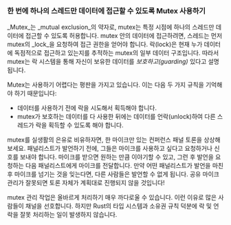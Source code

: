 ### 한 번에 하나의 스레드만 데이터에 접근할 수 있도록 Mutex 사용하기

_Mutex_는 _mutual exclusion_의 약자로, mutex는 특정 시점에 하나의 스레드만 데이터에 접근할 수 있도록 허용합니다. mutex 안의 데이터에 접근하려면, 스레드는 먼저 mutex의 _lock_을 요청하여 접근 권한을 얻어야 합니다. 락(lock)은 현재 누가 데이터에 독점적으로 접근하고 있는지를 추적하는 mutex의 일부 데이터 구조입니다. 따라서 mutex는 락 시스템을 통해 자신이 보유한 데이터를 _보호하고(guarding)_ 있다고 설명됩니다.

Mutex는 사용하기 어렵다는 평판을 가지고 있습니다. 이는 다음 두 가지 규칙을 기억해야 하기 때문입니다:

* 데이터를 사용하기 전에 락을 시도해서 획득해야 합니다.
* mutex가 보호하는 데이터를 다 사용한 뒤에는 데이터를 언락(unlock)하여 다른 스레드가 락을 획득할 수 있도록 해야 합니다.

mutex를 실생활의 은유로 비유하자면, 한 마이크만 있는 컨퍼런스 패널 토론을 상상해보세요. 패널리스트가 발언하기 전에, 그들은 마이크를 사용하고 싶다고 요청하거나 신호를 보내야 합니다. 마이크를 받으면 원하는 만큼 이야기할 수 있고, 그런 후 발언을 요청하는 다음 패널리스트에게 마이크를 전달합니다. 만약 어떤 패널리스트가 발언을 마친 후 마이크를 넘기는 것을 잊는다면, 다른 사람들은 발언할 수 없게 됩니다. 공유 마이크 관리가 잘못되면 토론 자체가 계획대로 진행되지 않을 것입니다!

mutex 관리 작업은 올바르게 처리하기 매우 까다로울 수 있습니다. 이런 이유로 많은 사람들이 채널을 선호합니다. 하지만 Rust의 타입 시스템과 소유권 규칙 덕분에 락 및 언락을 잘못 처리하는 일이 발생하지 않습니다.